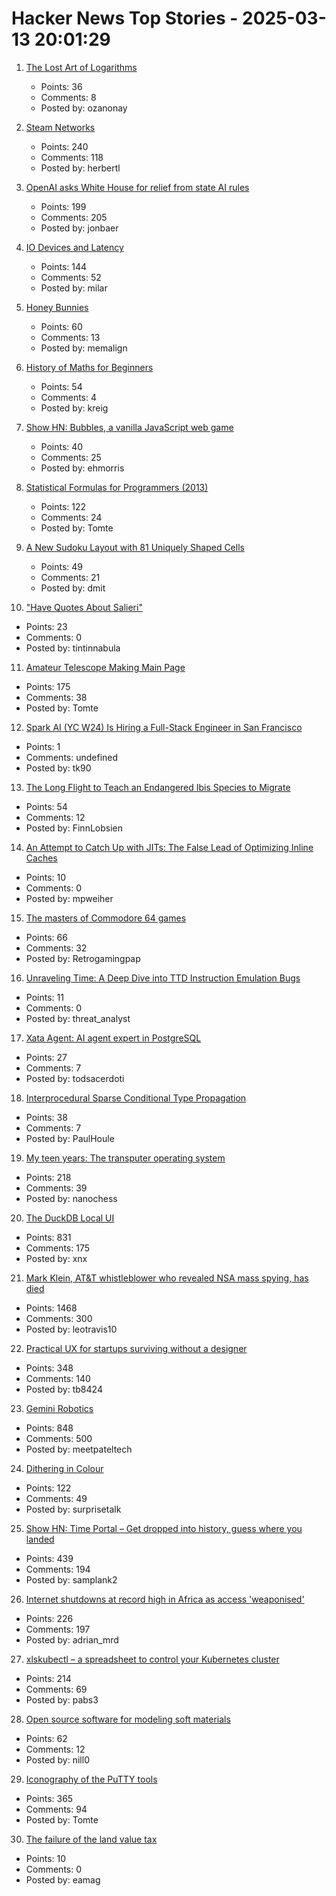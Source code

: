 # Hacker News Top Stories - 2025-03-13 20:01:29

1. [The Lost Art of Logarithms](https://www.lostartoflogarithms.com/)
   - Points: 36
   - Comments: 8
   - Posted by: ozanonay

2. [Steam Networks](https://worksinprogress.co/issue/steam-networks/)
   - Points: 240
   - Comments: 118
   - Posted by: herbertl

3. [OpenAI asks White House for relief from state AI rules](https://finance.yahoo.com/news/openai-asks-white-house-relief-100000706.html)
   - Points: 199
   - Comments: 205
   - Posted by: jonbaer

4. [IO Devices and Latency](https://planetscale.com/blog/io-devices-and-latency)
   - Points: 144
   - Comments: 52
   - Posted by: milar

5. [Honey Bunnies](https://mameson.com/experiment/glsl/fro_9/fro_9.html)
   - Points: 60
   - Comments: 13
   - Posted by: memalign

6. [History of Maths for Beginners](https://thonyc.wordpress.com/2025/03/13/history-of-maths-for-beginners/)
   - Points: 54
   - Comments: 4
   - Posted by: kreig

7. [Show HN: Bubbles, a vanilla JavaScript web game](https://ehmorris.com/bubbles/)
   - Points: 40
   - Comments: 25
   - Posted by: ehmorris

8. [Statistical Formulas for Programmers (2013)](https://www.evanmiller.org/statistical-formulas-for-programmers.html)
   - Points: 122
   - Comments: 24
   - Posted by: Tomte

9. [A New Sudoku Layout with 81 Uniquely Shaped Cells](https://danielchasehooper.com/posts/cracked-sudoku/)
   - Points: 49
   - Comments: 21
   - Posted by: dmit

10. ["Have Quotes About Salieri"](https://contingentmagazine.org/2025/01/10/have-quotes-about-salieri/)
   - Points: 23
   - Comments: 0
   - Posted by: tintinnabula

11. [Amateur Telescope Making Main Page](https://stellafane.org/tm/atm/)
   - Points: 175
   - Comments: 38
   - Posted by: Tomte

12. [Spark AI (YC W24) Is Hiring a Full-Stack Engineer in San Francisco](https://www.ycombinator.com/companies/spark/jobs/kDeJlPK-software-engineer-full-stack)
   - Points: 1
   - Comments: undefined
   - Posted by: tk90

13. [The Long Flight to Teach an Endangered Ibis Species to Migrate](https://www.newyorker.com/magazine/2025/02/17/the-long-flight-to-teach-an-endangered-ibis-species-to-migrate)
   - Points: 54
   - Comments: 12
   - Posted by: FinnLobsien

14. [An Attempt to Catch Up with JITs: The False Lead of Optimizing Inline Caches](https://programming-journal.org/2025/10/6/)
   - Points: 10
   - Comments: 0
   - Posted by: mpweiher

15. [The masters of Commodore 64 games](https://spillhistorie.no/masters-of-c64-games/)
   - Points: 66
   - Comments: 32
   - Posted by: Retrogamingpap

16. [Unraveling Time: A Deep Dive into TTD Instruction Emulation Bugs](https://cloud.google.com/blog/topics/threat-intelligence/ttd-instruction-emulation-bugs)
   - Points: 11
   - Comments: 0
   - Posted by: threat_analyst

17. [Xata Agent: AI agent expert in PostgreSQL](https://github.com/xataio/agent)
   - Points: 27
   - Comments: 7
   - Posted by: todsacerdoti

18. [Interprocedural Sparse Conditional Type Propagation](https://railsatscale.com/2025-02-24-interprocedural-sparse-conditional-type-propagation/)
   - Points: 38
   - Comments: 7
   - Posted by: PaulHoule

19. [My teen years: The transputer operating system](https://nanochess.org/transputer_operating_system.html)
   - Points: 218
   - Comments: 39
   - Posted by: nanochess

20. [The DuckDB Local UI](https://duckdb.org/2025/03/12/duckdb-ui.html)
   - Points: 831
   - Comments: 175
   - Posted by: xnx

21. [Mark Klein, AT&T whistleblower who revealed NSA mass spying, has died](https://www.eff.org/deeplinks/2025/03/memoriam-mark-klein-att-whistleblower-about-nsa-mass-spying)
   - Points: 1468
   - Comments: 300
   - Posted by: leotravis10

22. [Practical UX for startups surviving without a designer](https://www.tibinotes.com/p/practical-ux-for-startups-surviving)
   - Points: 348
   - Comments: 140
   - Posted by: tb8424

23. [Gemini Robotics](https://deepmind.google/discover/blog/gemini-robotics-brings-ai-into-the-physical-world/)
   - Points: 848
   - Comments: 500
   - Posted by: meetpateltech

24. [Dithering in Colour](https://obrhubr.org/dithering-in-colour)
   - Points: 122
   - Comments: 49
   - Posted by: surprisetalk

25. [Show HN: Time Portal – Get dropped into history, guess where you landed](https://www.eggnog.ai/entertimeportal)
   - Points: 439
   - Comments: 194
   - Posted by: samplank2

26. [Internet shutdowns at record high in Africa as access 'weaponised'](https://www.theguardian.com/technology/2025/mar/09/internet-shutdowns-record-high-africa-2024-access-weaponised)
   - Points: 226
   - Comments: 197
   - Posted by: adrian_mrd

27. [xlskubectl – a spreadsheet to control your Kubernetes cluster](https://github.com/learnk8s/xlskubectl)
   - Points: 214
   - Comments: 69
   - Posted by: pabs3

28. [Open source software for modeling soft materials](https://now.tufts.edu/2025/03/04/now-theres-open-source-software-modeling-soft-materials)
   - Points: 62
   - Comments: 12
   - Posted by: nill0

29. [Iconography of the PuTTY tools](https://www.chiark.greenend.org.uk/~sgtatham/quasiblog/putty-icons/)
   - Points: 365
   - Comments: 94
   - Posted by: Tomte

30. [The failure of the land value tax](https://worksinprogress.co/issue/the-failure-of-the-land-value-tax/)
   - Points: 10
   - Comments: 0
   - Posted by: eamag

